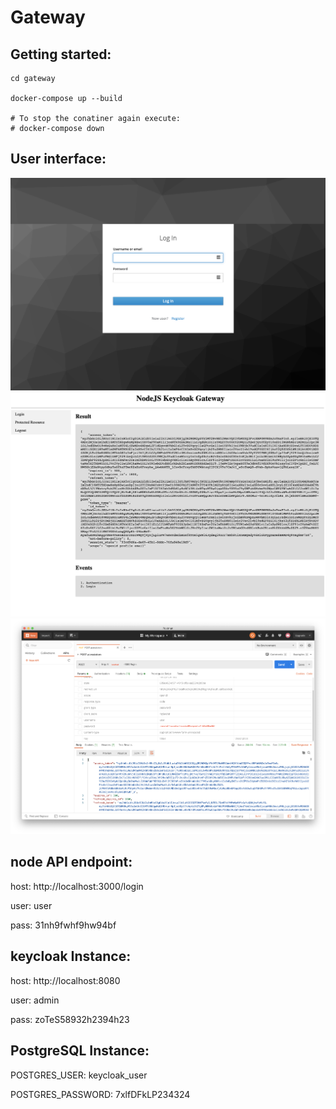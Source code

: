 # Gateway

## Getting started:
```
cd gateway

docker-compose up --build

# To stop the conatiner again execute:
# docker-compose down
```

## User interface:

![KeyCloak Login](./media/1.png)
![Node app with keycloak api key](./media/2.png)
![postman login request to get api key from keycloak](./media/3.png)

## node API endpoint:

host: http://localhost:3000/login

user: user

pass: 31nh9fwhf9hw94bf

## keycloak Instance:

host: http://localhost:8080

user: admin

pass: zoTeS58932h2394h23



## PostgreSQL Instance:

POSTGRES_USER: keycloak_user

POSTGRES_PASSWORD: 7xlfDFkLP234324
